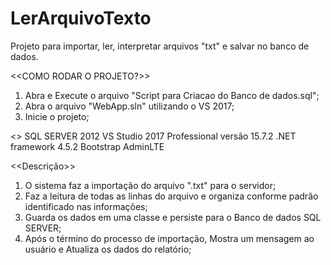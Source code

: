# LerArquivoTexto
Projeto para importar, ler, interpretar arquivos "txt" e salvar no banco de dados.

<<COMO RODAR O PROJETO?>>
1) Abra e Execute o arquivo "Script para Criacao do Banco de dados.sql";
2) Abra o arquivo "WebApp.sln" utilizando o VS 2017;
3) Inicie o projeto;

<<Tecnologia utilizada>>
SQL SERVER 2012
VS Studio 2017 Professional versão 15.7.2
.NET framework 4.5.2
Bootstrap
AdminLTE


<<Descrição>>
1) O sistema faz a importação do arquivo ".txt" para o servidor; 
2) Faz a leitura de todas as linhas do arquivo e organiza conforme padrão identificado nas informações;
3) Guarda os dados em uma classe e persiste para o Banco de dados SQL SERVER;
4) Após o término do processo de importação, Mostra um mensagem ao usuário e Atualiza os dados do relatório;
